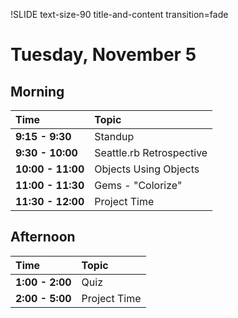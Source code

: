 !SLIDE text-size-90 title-and-content transition=fade

Tuesday, November 5
==================

## Morning

| Time              | Topic                    |
:-------------------|:-------------------------|
| **9:15 - 9:30**   | Standup                  |
| **9:30 - 10:00**  | Seattle.rb Retrospective |
| **10:00 - 11:00** | Objects Using Objects    |
| **11:00 - 11:30** | Gems - "Colorize"        |
| **11:30 - 12:00** | Project Time             |

## Afternoon

| Time            | Topic        |
:-----------------|:-------------|
| **1:00 - 2:00** | Quiz         |
| **2:00 - 5:00** | Project Time |


